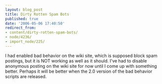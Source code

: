 ```yaml
---
layout: blog_post
title: Dirty Rotten Spam Bots
published: true
date: '2006-05-06 17:40:50'
redirect_from:
- content/dirty-rotten-spam-bots/
- node/4236/
- import_node/225/
---
```


I had enabled bad behavior on the wiki site, which is supposed block spam postings, but it is NOT working as well as it should. I've had to disable anonymous posting on the wiki site for now until I come up with something better. Perhaps it will be better when the 2.0 version of the bad behavior scripts are released.
